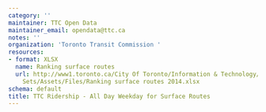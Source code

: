 ```yaml
---
category: ''
maintainer: TTC Open Data
maintainer_email: opendata@ttc.ca
notes: ''
organization: 'Toronto Transit Commission '
resources:
- format: XLSX
  name: Ranking surface routes
  url: http://www1.toronto.ca/City Of Toronto/Information & Technology/Open Data/Data
    Sets/Assets/Files/Ranking surface routes 2014.xlsx
schema: default
title: TTC Ridership - All Day Weekday for Surface Routes
---
```

